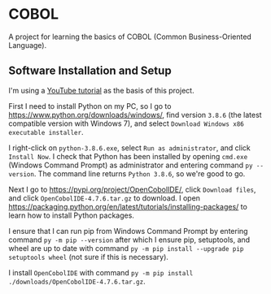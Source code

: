 # COBOL

A project for learning the basics of COBOL (Common Business-Oriented Language).


## Software Installation and Setup

I'm using a [YouTube tutorial](https://www.youtube.com/watch?v=LImuEAmVkIw) as the basis of this project.

First I need to install Python on my PC, so I go to https://www.python.org/downloads/windows/, find version ```3.8.6``` (the latest compatible version with Windows 7), and select ```Download Windows x86 executable installer```.

I right-click on ```python-3.8.6.exe```, select ```Run as administrator```, and click ```Install Now```. I check that Python has been installed by opening ```cmd.exe``` (Windows Command Prompt) as administrator and entering command ```py --version```. The command line returns ```Python 3.8.6```, so we're good to go.

Next I go to https://pypi.org/project/OpenCobolIDE/, click ```Download files```, and click ```OpenCobolIDE-4.7.6.tar.gz``` to download. I open https://packaging.python.org/en/latest/tutorials/installing-packages/ to learn how to install Python packages.

I ensure that I can run pip from Windows Command Prompt by entering command ```py -m pip --version``` after which I ensure pip, setuptools, and wheel are up to date with command ```py -m pip install --upgrade pip setuptools wheel``` (not sure if this is necessary).

I install ```OpenCobolIDE``` with command ```py -m pip install ./downloads/OpenCobolIDE-4.7.6.tar.gz```.
